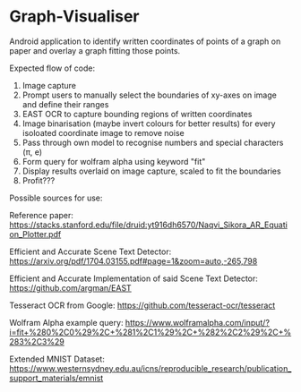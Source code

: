 # Graph-Visualiser
Android application to identify written coordinates of points of a graph on paper and overlay a graph fitting those points. 

Expected flow of code:

1. Image capture
2. Prompt users to manually select the boundaries of xy-axes on image and define their ranges
3. EAST OCR to capture bounding regions of written coordinates
4. Image binarisation (maybe invert colours for better results) for every isoloated coordinate image to remove noise
5. Pass through own model to recognise numbers and special characters (π, e)
6. Form query for wolfram alpha using keyword "fit"
7. Display results overlaid on image capture, scaled to fit the boundaries
8. Profit???

Possible sources for use:

Reference paper: https://stacks.stanford.edu/file/druid:yt916dh6570/Naqvi_Sikora_AR_Equation_Plotter.pdf

Efficient and Accurate Scene Text Detector: https://arxiv.org/pdf/1704.03155.pdf#page=1&zoom=auto,-265,798

Efficient and Accurate Implementation of said Scene Text Detector: https://github.com/argman/EAST

Tesseract OCR from Google: https://github.com/tesseract-ocr/tesseract

Wolfram Alpha example query: https://www.wolframalpha.com/input/?i=fit+%280%2C0%29%2C+%281%2C1%29%2C+%282%2C2%29%2C+%283%2C3%29

Extended MNIST Dataset: https://www.westernsydney.edu.au/icns/reproducible_research/publication_support_materials/emnist
